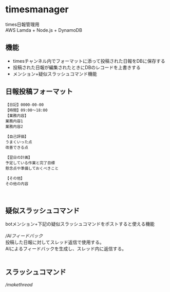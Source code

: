 # timesmanager
times日報管理用<br>
AWS Lamda + Node.js + DynamoDB

## 機能
- timesチャンネル内でフォーマットに添って投稿された日報をDBに保存する
- 投稿された日報が編集されたときにDBのレコードを上書きする
- メンション+疑似スラッシュコマンド機能

## 日報投稿フォーマット
````
【日記】0000-00-00
【時間】09:00～18:00
【業務内容】
業務内容1
業務内容2

【自己評価】
うまくいった点
改善できる点

【翌日の計画】
予定している作業と完了目標
懸念点や準備しておくべきこと

【その他】
その他の内容
````
<br>

## 疑似スラッシュコマンド
botメンション+下記の疑似スラッシュコマンドをポストすると使える機能<br><br>
*/AIフィードバック*<br>
投稿した日報に対してスレッド返信で使用する。<br>
AIによるフィードバックを生成し、スレッド内に返信する。<br>
<br>

## スラッシュコマンド
*/makethread*<br>

